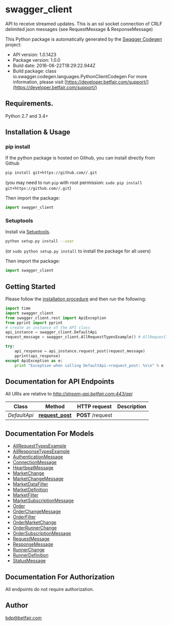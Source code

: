# swagger_client
API to receive streamed updates. This is an ssl socket connection of CRLF delimited json messages (see RequestMessage & ResponseMessage)

This Python package is automatically generated by the [Swagger Codegen](https://github.com/swagger-api/swagger-codegen) project:

- API version: 1.0.1423
- Package version: 1.0.0
- Build date: 2016-06-22T18:29:22.944Z
- Build package: class io.swagger.codegen.languages.PythonClientCodegen
For more information, please visit [https://developer.betfair.com/support/](https://developer.betfair.com/support/)

## Requirements.

Python 2.7 and 3.4+

## Installation & Usage
### pip install

If the python package is hosted on Github, you can install directly from Github

```sh
pip install git+https://github.com//.git
```
(you may need to run `pip` with root permission: `sudo pip install git+https://github.com//.git`)

Then import the package:
```python
import swagger_client 
```

### Setuptools

Install via [Setuptools](http://pypi.python.org/pypi/setuptools).

```sh
python setup.py install --user
```
(or `sudo python setup.py install` to install the package for all users)

Then import the package:
```python
import swagger_client
```

## Getting Started

Please follow the [installation procedure](#installation--usage) and then run the following:

```python
import time
import swagger_client
from swagger_client.rest import ApiException
from pprint import pprint
# create an instance of the API class
api_instance = swagger_client.DefaultApi
request_message = swagger_client.AllRequestTypesExample() # AllRequestTypesExample | Requests are sent to socket

try:
    api_response = api_instance.request_post(request_message)
    pprint(api_response)
except ApiException as e:
    print "Exception when calling DefaultApi->request_post: %s\n" % e

```

## Documentation for API Endpoints

All URIs are relative to *http://stream-api.betfair.com:443/api*

Class | Method | HTTP request | Description
------------ | ------------- | ------------- | -------------
*DefaultApi* | [**request_post**](docs/DefaultApi.md#request_post) | **POST** /request | 


## Documentation For Models

 - [AllRequestTypesExample](docs/AllRequestTypesExample.md)
 - [AllResponseTypesExample](docs/AllResponseTypesExample.md)
 - [AuthenticationMessage](docs/AuthenticationMessage.md)
 - [ConnectionMessage](docs/ConnectionMessage.md)
 - [HeartbeatMessage](docs/HeartbeatMessage.md)
 - [MarketChange](docs/MarketChange.md)
 - [MarketChangeMessage](docs/MarketChangeMessage.md)
 - [MarketDataFilter](docs/MarketDataFilter.md)
 - [MarketDefinition](docs/MarketDefinition.md)
 - [MarketFilter](docs/MarketFilter.md)
 - [MarketSubscriptionMessage](docs/MarketSubscriptionMessage.md)
 - [Order](docs/Order.md)
 - [OrderChangeMessage](docs/OrderChangeMessage.md)
 - [OrderFilter](docs/OrderFilter.md)
 - [OrderMarketChange](docs/OrderMarketChange.md)
 - [OrderRunnerChange](docs/OrderRunnerChange.md)
 - [OrderSubscriptionMessage](docs/OrderSubscriptionMessage.md)
 - [RequestMessage](docs/RequestMessage.md)
 - [ResponseMessage](docs/ResponseMessage.md)
 - [RunnerChange](docs/RunnerChange.md)
 - [RunnerDefinition](docs/RunnerDefinition.md)
 - [StatusMessage](docs/StatusMessage.md)


## Documentation For Authorization

 All endpoints do not require authorization.


## Author

bdp@betfair.com

